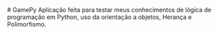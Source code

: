 #   G a m e P y 
Aplicação feita para testar meus conhecimentos de lógica de programação em Python, uso da orientação a objetos, Herança e Polimorfismo.
 
 
